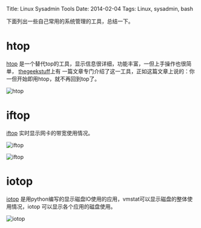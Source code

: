 Title: Linux Sysadmin Tools
Date: 2014-02-04
Tags: Linux, sysadmin, bash

下面列出一些自己常用的系统管理的工具，总结一下。

htop
====
[htop](http://hisham.hm/htop/index.php) 是一个替代top的工具，显示信息很详细，功能丰富，一但上手操作也很简单，
[thegeekstuff](http://www.thegeekstuff.com/2011/09/linux-htop-examples/)上有
一篇文章专门介绍了这一工具，正如这篇文章上说的：你一但开始即用htop，就不再回到top了。

![htop](http://hisham.hm/htop/htop-1.0-screenshot.png)

iftop
=====
[iftop](http://www.ex-parrot.com/pdw/iftop/) 实时显示网卡的带宽使用情况。

![iftop](http://www.ex-parrot.com/pdw/iftop/iftop_normal.png)

![iftop](http://www.ex-parrot.com/pdw/iftop/iftop_ports.png)

iotop
=====
[iotop](http://guichaz.free.fr/iotop/) 是用python编写的显示磁盘IO使用的应用，vmstat可以显示磁盘的整体使用情况，iotop 可以显示各个应用的磁盘使用。

![iotop](http://guichaz.free.fr/iotop/iotop_big.png)
